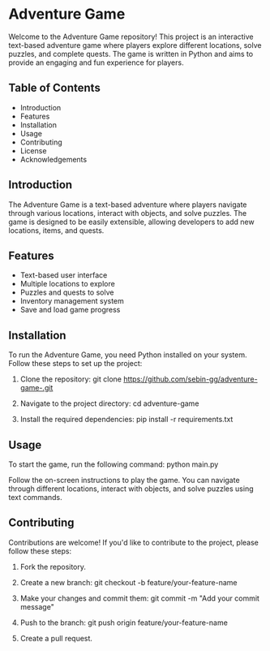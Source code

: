 # Adventure Game

Welcome to the Adventure Game repository! This project is an interactive text-based adventure game where players explore different locations, solve puzzles, and complete quests. The game is written in Python and aims to provide an engaging and fun experience for players.

## Table of Contents
- Introduction
- Features
- Installation
- Usage
- Contributing
- License
- Acknowledgements

## Introduction
The Adventure Game is a text-based adventure where players navigate through various locations, interact with objects, and solve puzzles. The game is designed to be easily extensible, allowing developers to add new locations, items, and quests.

## Features
- Text-based user interface
- Multiple locations to explore
- Puzzles and quests to solve
- Inventory management system
- Save and load game progress

## Installation
To run the Adventure Game, you need Python installed on your system. Follow these steps to set up the project:

1. Clone the repository:
   git clone https://github.com/sebin-gg/adventure-game-.git

2. Navigate to the project directory:
   cd adventure-game

3. Install the required dependencies:
   pip install -r requirements.txt

## Usage
To start the game, run the following command:
python main.py

Follow the on-screen instructions to play the game. You can navigate through different locations, interact with objects, and solve puzzles using text commands.

## Contributing
Contributions are welcome! If you'd like to contribute to the project, please follow these steps:

1. Fork the repository.
2. Create a new branch:
   git checkout -b feature/your-feature-name

3. Make your changes and commit them:
   git commit -m "Add your commit message"

4. Push to the branch:
   git push origin feature/your-feature-name

5. Create a pull request.
